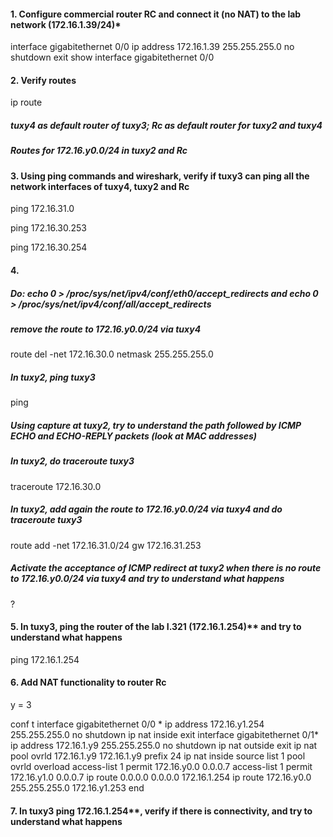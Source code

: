 #### 1. Configure commercial router RC and connect it (no NAT) to the lab network (172.16.1.39/24)*

interface gigabitethernet 0/0
ip address 172.16.1.39 255.255.255.0
no shutdown 
exit
show interface gigabitethernet 0/0

#### 2. Verify routes
ip route 
##### tuxy4 as default router of tuxy3; Rc as default router for tuxy2 and tuxy4

##### Routes for 172.16.y0.0/24 in tuxy2 and Rc

#### 3. Using ping commands and wireshark, verify if tuxy3 can ping all the network interfaces of tuxy4, tuxy2 and Rc

ping 172.16.31.0

ping 172.16.30.253

ping 172.16.30.254

#### 4.

##### Do: echo 0 > /proc/sys/net/ipv4/conf/eth0/accept_redirects and echo 0 > /proc/sys/net/ipv4/conf/all/accept_redirects

##### remove the route to 172.16.y0.0/24 via tuxy4

route del -net 172.16.30.0 netmask 255.255.255.0

##### In tuxy2, ping tuxy3

ping 

##### Using capture at tuxy2, try to understand the path followed by ICMP ECHO and ECHO-REPLY packets (look at MAC addresses)



##### In tuxy2, do traceroute tuxy3

traceroute 172.16.30.0

##### In tuxy2, add again the route to 172.16.y0.0/24 via tuxy4 and do traceroute tuxy3

route add -net 172.16.31.0/24 gw 172.16.31.253

##### Activate the acceptance of ICMP redirect at tuxy2 when there is no route to 172.16.y0.0/24 via tuxy4 and try to understand what happens

?

#### 5. In tuxy3, ping the router of the lab I.321 (172.16.1.254)** and try to understand what happens

ping 172.16.1.254

#### 6. Add NAT functionality to router Rc

y = 3

conf t
interface gigabitethernet 0/0 *
ip address 172.16.y1.254 255.255.255.0
no shutdown
ip nat inside
exit
interface gigabitethernet 0/1*
ip address 172.16.1.y9 255.255.255.0
no shutdown
ip nat outside
exit
ip nat pool ovrld 172.16.1.y9 172.16.1.y9 prefix 24
ip nat inside source list 1 pool ovrld overload
access-list 1 permit 172.16.y0.0 0.0.0.7
access-list 1 permit 172.16.y1.0 0.0.0.7
ip route 0.0.0.0 0.0.0.0 172.16.1.254
ip route 172.16.y0.0 255.255.255.0 172.16.y1.253
end

#### 7. In tuxy3 ping 172.16.1.254**, verify if there is connectivity, and try to understand what happens
